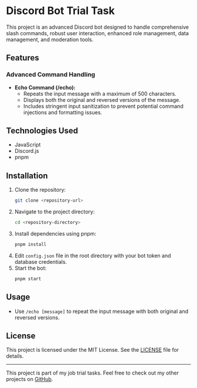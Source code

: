 # Discord Bot Trial Task

This project is an advanced Discord bot designed to handle comprehensive slash commands, robust user interaction, enhanced role management, data management, and moderation tools.

## Features

### Advanced Command Handling
- **Echo Command (/echo):**
  - Repeats the input message with a maximum of 500 characters.
  - Displays both the original and reversed versions of the message.
  - Includes stringent input sanitization to prevent potential command injections and formatting issues.

## Technologies Used

- JavaScript
- Discord.js
- pnpm

## Installation

1. Clone the repository:
    ```sh
    git clone <repository-url>
    ```
2. Navigate to the project directory:
    ```sh
    cd <repository-directory>
    ```
3. Install dependencies using pnpm:
    ```sh
    pnpm install
    ```
4. Edit `config.json` file in the root directory with your bot token and database credentials.
5. Start the bot:
    ```sh
    pnpm start
    ```

## Usage

- Use `/echo [message]` to repeat the input message with both original and reversed versions.

## License

This project is licensed under the MIT License. See the [LICENSE](LICENSE) file for details.

---

This project is part of my job trial tasks. Feel free to check out my other projects on [GitHub](https://github.com/Anthony01M).